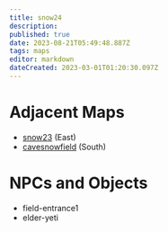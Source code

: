```yaml
---
title: snow24
description: 
published: true
date: 2023-08-21T05:49:48.887Z
tags: maps
editor: markdown
dateCreated: 2023-03-01T01:20:30.097Z
---
```


# Adjacent Maps
 * [snow23](/maps/snow23) (East)
 * [cavesnowfield](/maps/cavesnowfield) (South)

# NPCs and Objects
 * field-entrance1
 * elder-yeti
